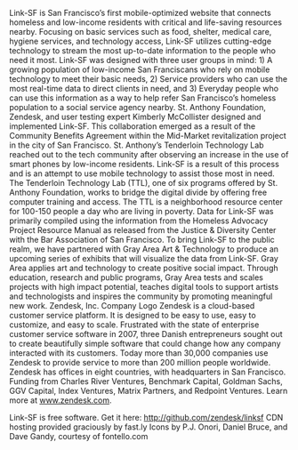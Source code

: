 Link-SF is San Francisco’s first mobile-optimized website that connects homeless and low-income residents with critical and life-saving resources nearby. Focusing on basic services such as food, shelter, medical care, hygiene services, and technology access, Link-SF utilizes cutting-edge technology to stream the most up-to-date information to the people who need it most. Link-SF was designed with three user groups in mind: 1) A growing population of low-income San Franciscans who rely on mobile technology to meet their basic needs, 2) Service providers who can use the most real-time data to direct clients in need, and 3) Everyday people who can use this information as a way to help refer San Francisco’s homeless population to a social service agency nearby.
St. Anthony Foundation, Zendesk, and user testing expert Kimberly McCollister designed and implemented Link-SF. This collaboration emerged as a result of the Community Benefits Agreement within the Mid-Market revitalization project in the city of San Francisco. St. Anthony’s Tenderloin Technology Lab reached out to the tech community after observing an increase in the use of smart phones by low-income residents. Link-SF is a result of this process and is an attempt to use mobile technology to assist those most in need.
The Tenderloin Technology Lab (TTL), one of six programs offered by St. Anthony Foundation, works to bridge the digital divide by offering free computer training and access. The TTL is a neighborhood resource center for 100-150 people a day who are living in poverty.
Data for Link-SF was primarily compiled using the information from the Homeless Advocacy Project Resource Manual as released from the Justice & Diversity Center with the Bar Association of San Francisco.
To bring Link-SF to the public realm, we have partnered with Gray Area Art & Technology to produce an upcoming series of exhibits that will visualize the data from Link-SF. Gray Area applies art and technology to create positive social impact. Through education, research and public programs, Gray Area tests and scales projects with high impact potential, teaches digital tools to support artists and technologists and inspires the community by promoting meaningful new work.
Zendesk, Inc. Company Logo
Zendesk is a cloud-based customer service platform. It is designed to be easy to use, easy to customize, and easy to scale. Frustrated with the state of enterprise customer service software in 2007, three Danish entrepreneurs sought out to create beautifully simple software that could change how any company interacted with its customers. Today more than 30,000 companies use Zendesk to provide service to more than 200 million people worldwide.
Zendesk has offices in eight countries, with headquarters in San Francisco. Funding from Charles River Ventures, Benchmark Capital, Goldman Sachs, GGV Capital, Index Ventures, Matrix Partners, and Redpoint Ventures. Learn more at www.zendesk.com.

Link-SF is free software. Get it here: http://github.com/zendesk/linksf
CDN hosting provided graciously by fast.ly
Icons by P.J. Onori, Daniel Bruce, and Dave Gandy, courtesy of fontello.com
